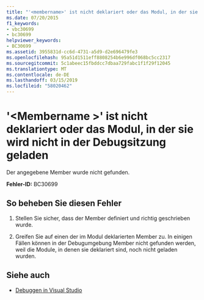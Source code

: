 ```yaml
---
title: "'<membername>' ist nicht deklariert oder das Modul, in der sie wird nicht in der Debugsitzung geladen"
ms.date: 07/20/2015
f1_keywords:
- vbc30699
- bc30699
helpviewer_keywords:
- BC30699
ms.assetid: 3955831d-cc6d-4731-a5d9-d2e696479fe3
ms.openlocfilehash: 95a51d1511eff8808254b6e996df068bc5cc2317
ms.sourcegitcommit: 5c1abeec15fbddcc7dbaa729fabc1f1f29f12045
ms.translationtype: MT
ms.contentlocale: de-DE
ms.lasthandoff: 03/15/2019
ms.locfileid: "58020462"
---
```

# <a name="membername-is-not-declared-or-the-module-containing-it-is-not-loaded-in-the-debugging-session"></a>'\<Membername >' ist nicht deklariert oder das Modul, in der sie wird nicht in der Debugsitzung geladen
Der angegebene Member wurde nicht gefunden.  
  
 **Fehler-ID:** BC30699  
  
## <a name="to-correct-this-error"></a>So beheben Sie diesen Fehler  
  
1.  Stellen Sie sicher, dass der Member definiert und richtig geschrieben wurde.  
  
2.  Greifen Sie auf einen der im Modul deklarierten Member zu. In einigen Fällen können in der Debugumgebung Member nicht gefunden werden, weil die Module, in denen sie deklariert sind, noch nicht geladen wurden.  
  
## <a name="see-also"></a>Siehe auch

- [Debuggen in Visual Studio](/visualstudio/debugger/debugging-in-visual-studio)
